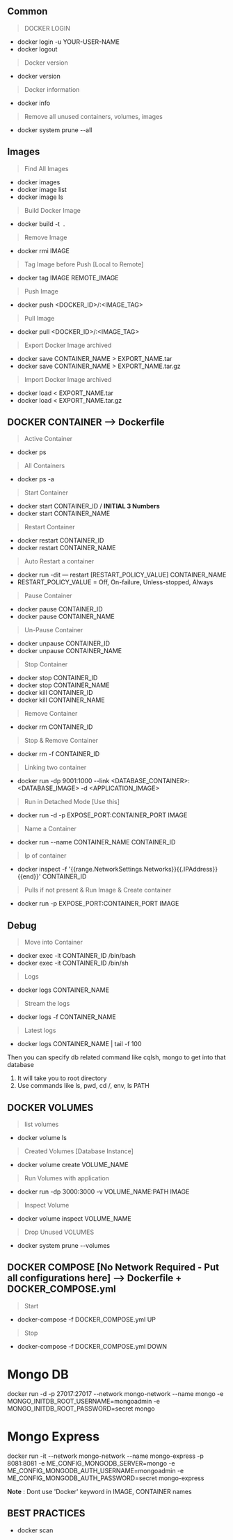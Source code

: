 ## Common
> DOCKER LOGIN <br>
- docker login -u YOUR-USER-NAME <br>
- docker logout <br>

> Docker version
- docker version

> Docker information
- docker info

> Remove all unused containers, volumes, images
- docker system prune --all

## Images
> Find All Images
- docker images
- docker image list
- docker image ls 

> Build Docker Image
- docker build -t <IMAGE> .

> Remove Image
- docker rmi IMAGE

> Tag Image before Push [Local to Remote]
- docker tag IMAGE REMOTE_IMAGE 

> Push Image
- docker push <DOCKER_ID>/<IMAGE>:<IMAGE_TAG>

> Pull Image
- docker pull <DOCKER_ID>/<IMAGE>:<IMAGE_TAG>

> Export Docker Image archived
- docker save CONTAINER_NAME > EXPORT_NAME.tar
- docker save CONTAINER_NAME > EXPORT_NAME.tar.gz

> Import Docker Image archived
- docker load < EXPORT_NAME.tar
- docker load < EXPORT_NAME.tar.gz

## DOCKER CONTAINER --> Dockerfile
> Active Container
- docker ps 

> All Containers
- docker ps -a

> Start Container
- docker start CONTAINER_ID / **INITIAL 3 Numbers**
- docker start CONTAINER_NAME

> Restart Container
- docker restart CONTAINER_ID
- docker restart CONTAINER_NAME

> Auto Restart a container
- docker run -dit — restart [RESTART_POLICY_VALUE] CONTAINER_NAME
- RESTART_POLICY_VALUE = Off, On-failure, Unless-stopped, Always

> Pause Container
- docker pause CONTAINER_ID
- docker pause CONTAINER_NAME

> Un-Pause Container
- docker unpause CONTAINER_ID
- docker unpause CONTAINER_NAME

> Stop Container
- docker stop CONTAINER_ID
- docker stop CONTAINER_NAME
- docker kill CONTAINER_ID
- docker kill CONTAINER_NAME

> Remove Container
- docker rm CONTAINER_ID

> Stop & Remove Container
- docker rm -f CONTAINER_ID

> Linking two container
- docker run -dp 9001:1000 --link <DATABASE_CONTAINER>:<DATABASE_IMAGE> -d <APPLICATION_IMAGE>

> Run in Detached Mode [Use this]
- docker run -d -p EXPOSE_PORT:CONTAINER_PORT IMAGE

> Name a Container
- docker run --name CONTAINER_NAME CONTAINER_ID

> Ip of container
- docker inspect -f '{{range.NetworkSettings.Networks}}{{.IPAddress}}{{end}}' CONTAINER_ID

> Pulls if not present & Run Image & Create container
- docker run -p EXPOSE_PORT:CONTAINER_PORT IMAGE
  
## Debug
> Move into Container
- docker exec -it CONTAINER_ID /bin/bash
- docker exec -it CONTAINER_ID /bin/sh

> Logs
- docker logs CONTAINER_NAME

> Stream the logs
- docker logs -f CONTAINER_NAME

> Latest logs
- docker logs CONTAINER_NAME | tail -f 100

Then you can specify db related command like cqlsh, mongo to get into that database

1. It will take you to root directory
2. Use commands like ls, pwd, cd /, env, ls PATH

## DOCKER VOLUMES
> list volumes
- docker volume ls

> Created Volumes [Database Instance]
- docker volume create VOLUME_NAME

> Run Volumes with application
- docker run -dp 3000:3000 -v VOLUME_NAME:PATH IMAGE

> Inspect Volume
- docker volume inspect VOLUME_NAME

> Drop Unused VOLUMES
- docker system prune --volumes


## DOCKER COMPOSE [No Network Required - Put all configurations here] --> Dockerfile + DOCKER_COMPOSE.yml
> Start
- docker-compose -f DOCKER_COMPOSE.yml UP

> Stop
- docker-compose -f DOCKER_COMPOSE.yml DOWN

# Mongo DB 
docker run -d  -p 27017:27017 --network mongo-network --name mongo -e MONGO_INITDB_ROOT_USERNAME=mongoadmin -e MONGO_INITDB_ROOT_PASSWORD=secret mongo

# Mongo Express
docker run -it --network mongo-network --name mongo-express -p 8081:8081 -e ME_CONFIG_MONGODB_SERVER=mongo -e ME_CONFIG_MONGODB_AUTH_USERNAME=mongoadmin -e ME_CONFIG_MONGODB_AUTH_PASSWORD=secret mongo-express

**Note** : Dont use 'Docker' keyword in IMAGE, CONTAINER names	

## BEST PRACTICES
- docker scan <image-name>
